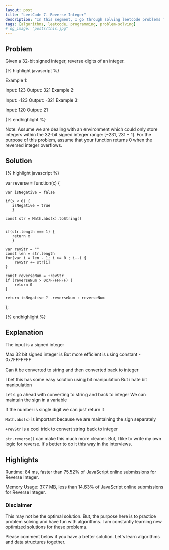 ```yaml
---
layout: post
title: "LeetCode 7. Reverse Integer"
description: "In this segment, I go through solving leetcode problems for my own practice. I walk through my thinking process so that we can all learn together."
tags: [algorithms, leetcode, programming, problem-solving]
# og_image: "posts/this.jpg"
---
```


<!-- {% include image.html path="posts/this.jpg" path-detail="posts/this.jpg" alt="Ask NgNinja" %} -->

## Problem

Given a 32-bit signed integer, reverse digits of an integer.

{% highlight javascript %}

Example 1:

Input: 123
Output: 321
Example 2:

Input: -123
Output: -321
Example 3:

Input: 120
Output: 21

{% endhighlight %}

Note:
Assume we are dealing with an environment which could only store integers within the 32-bit signed integer range: [−231,  231 − 1]. For the purpose of this problem, assume that your function returns 0 when the reversed integer overflows.


## Solution


{% highlight javascript %}

var reverse = function(x) {
    
    var isNegative = false
    
    if(x < 0) {
       isNegative = true
       }
    
    const str = Math.abs(x).toString()

    
    if(str.length === 1) {
       return x
       }
    
    var revStr = ""
    const len = str.length
    for(var i = len - 1; i >= 0 ; i--) {
        revStr += str[i]
    } 
    
    const reverseNum = +revStr
    if (reverseNum > 0x7FFFFFFF) {
        return 0
    }
    
    return isNegative ? -reverseNum : reverseNum
    
};

{% endhighlight %}


## Explanation

The input is a signed integer

Max 32 bit signed integer is 
But more efficient is using constant - 0x7FFFFFFF

Can it be converted to string and then converted back to integer

I bet this has some easy solution using bit manipulation
But i hate bit manipulation

Let s go ahead with converting to string and back to integer
We can maintain the sign in a variable

If the number is single digit we can just return it

`Math.abs(x)` is important because we are maintaining the sign separately

`+revStr` is a cool trick to convert string back to integer

`str.reverse()` can make this much more cleaner. But, I like to write my own logic for reverse. It's better to do it this way in the interviews.


## Highlights

Runtime: 84 ms, faster than 75.52% of JavaScript online submissions for Reverse Integer.

Memory Usage: 37.7 MB, less than 14.63% of JavaScript online submissions for Reverse Integer.


### Disclaimer
This may not be the optimal solution. But, the purpose here is to practice problem solving and have fun with algorithms. I am constantly learning new optimized solutions for these problems.

Please comment below if you have a better solution. Let's learn algorithms and data structures together.

<!-- 
---

<br>

#### Further Resources We Recommend

- [You Don't Know JS: Up & Going](https://amzn.to/2uSZayI)

<br>

## Read Next

- [Most Frequently Asked JavaScript Interview Questions](/posts/frequently-asked-javascript-interview-questions)
- [5 Common mistakes JavaScript developers make](/posts/steps-after-you-type-url-in-browser) -->

